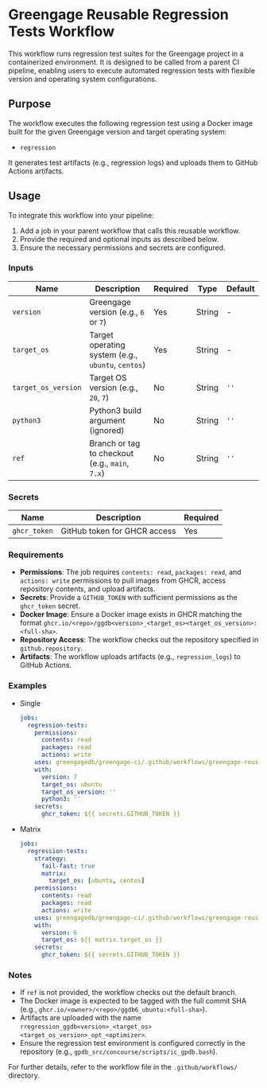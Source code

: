 # Greengage Reusable Regression Tests Workflow

This workflow runs regression test suites for the Greengage project in a containerized environment. It is designed to be called from a parent CI pipeline, enabling users to execute automated regression tests with flexible version and operating system configurations.

## Purpose

The workflow executes the following regression test using a Docker image built for the given Greengage version and target operating system:

- `regression`

It generates test artifacts (e.g., regression logs) and uploads them to GitHub Actions artifacts.

## Usage

To integrate this workflow into your pipeline:

1. Add a job in your parent workflow that calls this reusable workflow.
2. Provide the required and optional inputs as described below.
3. Ensure the necessary permissions and secrets are configured.

### Inputs

| Name                | Description                                      | Required | Type   | Default |
|---------------------|--------------------------------------------------|----------|--------|---------|
| `version`           | Greengage version (e.g., `6` or `7`)             | Yes      | String | -       |
| `target_os`         | Target operating system (e.g., `ubuntu`, `centos`) | Yes    | String | -       |
| `target_os_version` | Target OS version (e.g., `20`, `7`)              | No       | String | `''`    |
| `python3`           | Python3 build argument (ignored)                 | No       | String | `''`    |
| `ref`               | Branch or tag to checkout (e.g., `main`, `7.x`)  | No       | String | `''`    |

### Secrets

| Name          | Description                         | Required |
|---------------|-------------------------------------|----------|
| `ghcr_token`  | GitHub token for GHCR access        | Yes      |

### Requirements

- **Permissions**: The job requires `contents: read`, `packages: read`, and `actions: write` permissions to pull images from GHCR, access repository contents, and upload artifacts.
- **Secrets**: Provide a `GITHUB_TOKEN` with sufficient permissions as the `ghcr_token` secret.
- **Docker Image**: Ensure a Docker image exists in GHCR matching the format `ghcr.io/<repo>/ggdb<version>_<target_os><target_os_version>:<full-sha>`.
- **Repository Access**: The workflow checks out the repository specified in `github.repository`.
- **Artifacts**: The workflow uploads artifacts (e.g., `regression_logs`) to GitHub Actions.

### Examples

- Single

  ```yaml
  jobs:
    regression-tests:
      permissions:
        contents: read
        packages: read
        actions: write
      uses: greengagedb/greengage-ci/.github/workflows/greengage-reusable-regression-tests.yml@main
      with:
        version: 7
        target_os: ubuntu
        target_os_version: ''
        python3: ''
      secrets:
        ghcr_token: ${{ secrets.GITHUB_TOKEN }}
  ```

- Matrix

  ```yaml
  jobs:
    regression-tests:
      strategy:
        fail-fast: true
        matrix:
          target_os: [ubuntu, centos]
      permissions:
        contents: read
        packages: read
        actions: write
      uses: greengagedb/greengage-ci/.github/workflows/greengage-reusable-regression-tests.yml@main
      with:
        version: 6
        target_os: ${{ matrix.target_os }}
      secrets:
        ghcr_token: ${{ secrets.GITHUB_TOKEN }}
  ```

### Notes

- If `ref` is not provided, the workflow checks out the default branch.
- The Docker image is expected to be tagged with the full commit SHA (e.g., `ghcr.io/<owner>/<repo>/ggdb6_ubuntu:<full-sha>`).
- Artifacts are uploaded with the name `rregression_ggdb<version>_<target_os><target_os_version>_opt_<optimizer>`.
- Ensure the regression test environment is configured correctly in the repository (e.g., `gpdb_src/concourse/scripts/ic_gpdb.bash`).

For further details, refer to the workflow file in the `.github/workflows/` directory.
